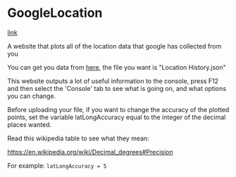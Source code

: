 # GoogleLocation

[link](https://thatguywiththatname.github.io/GoogleLocations/source)

A website that plots all of the location data that google has collected from you

You can get you data from [here](https://takeout.google.com/settings/takeout), the file you want is "Location History.json"

This website outputs a lot of useful information to the console,
press F12 and then select the 'Console' tab to see what is going
on, and what options you can change.

Before uploading your file, if you want to change the accuracy of
the plotted points, set the variable latLongAccuracy equal to the
integer of the decimal places wanted.

Read this wikipedia table to see what they mean:

https://en.wikipedia.org/wiki/Decimal_degrees#Precision

For example: `latLongAccuracy = 5`
